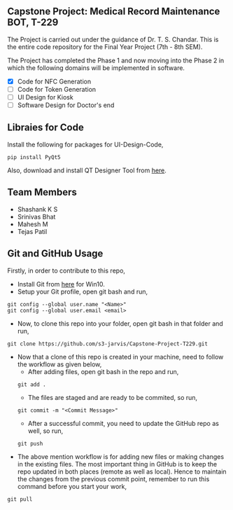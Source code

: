 ## Capstone Project: Medical Record Maintenance BOT, T-229
The Project is carried out under the guidance of Dr. T. S. Chandar. This is the entire code repository for the Final Year Project (7th - 8th SEM).

The Project has completed the Phase 1 and now moving into the Phase 2 in which the following domains will be implemented in software.

- [x] Code for NFC Generation
- [ ] Code for Token Generation
- [ ] UI Design for Kiosk
- [ ] Software Design for Doctor's end

## Libraies for Code
Install the following for packages for UI-Design-Code,
```
pip install PyQt5
```

Also, download and install QT Designer Tool from [here](https://www.qt.io/download-open-source?hsCtaTracking=9f6a2170-a938-42df-a8e2-a9f0b1d6cdce%7C6cb0de4f-9bb5-4778-ab02-bfb62735f3e5).

## Team Members
- Shashank K S
- Srinivas Bhat
- Mahesh M
- Tejas Patil

## Git and GitHub Usage
Firstly, in order to contribute to this repo, 
- Install Git from [here](https://git-scm.com/download/win) for Win10.
- Setup your Git profile, open git bash and run,
```
git config --global user.name "<Name>"
git config --global user.email <email>
```
- Now, to clone this repo into your folder, open git bash in that folder and run,
```
git clone https://github.com/s3-jarvis/Capstone-Project-T229.git
```
- Now that a clone of this repo is created in your machine, need to follow the workflow as given below,
	- After adding files, open git bash in the repo and run,
	```
	git add .
	```
	- The files are staged and are ready to be commited, so run,
	```
	git commit -m "<Commit Message>"
	```
	- After a successful commit, you need to update the GitHub repo as well, so run,
	```
	git push
	```
- The above mention workflow is for adding new files or making changes in the existing files. The most important thing in GitHub is to keep the repo updated in both places (remote as well as local). Hence to maintain the changes from the previous commit point, remember to run this command before you start your work,
```
git pull
```

